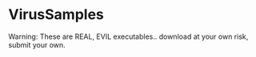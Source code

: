 # VirusSamples
Warning: These are REAL, EVIL executables.. download at your own risk, submit your own.
